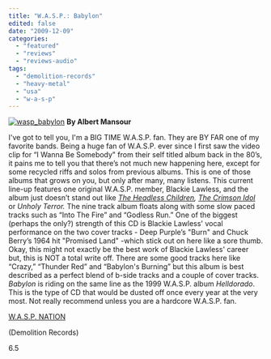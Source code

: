 ```yaml
---
title: "W.A.S.P.: Babylon"
edited: false
date: "2009-12-09"
categories:
  - "featured"
  - "reviews"
  - "reviews-audio"
tags:
  - "demolition-records"
  - "heavy-metal"
  - "usa"
  - "w-a-s-p"
---
```


[![wasp_babylon](http://www.hellbound.ca/wp-content/uploads/2009/12/wasp_babylon-300x300.jpg "wasp_babylon")](http://www.hellbound.ca/wp-content/uploads/2009/12/wasp_babylon.jpg) **By Albert Mansour**

I've got to tell you, I'm a BIG TIME W.A.S.P. fan. They are BY FAR one of my favorite bands. Being a huge fan of W.A.S.P. ever since I first saw the video clip for “I Wanna Be Somebody" from their self titled album back in the 80’s, it pains me to tell you that there’s not much new happening here, except for some recycled riffs and solos from previous albums. This is one of those albums that grows on you, but only after many, many listens. This current line-up features one original W.A.S.P. member, Blackie Lawless, and the album just doesn’t stand out like [_The Headless Children_](http://www.metal-archives.com/release.php?id=3141)_,_ [_The Crimson Idol_](http://www.metal-archives.com/release.php?id=3980) or _Unholy Terror._ The nine track album floats along with some slow paced tracks such as “Into The Fire” and “Godless Run.” One of the biggest (perhaps the only?) strength of this CD is Blackie Lawless' vocal performance on the two cover tracks - Deep Purple’s "Burn" and Chuck Berry’s 1964 hit "Promised Land" -which stick out on here like a sore thumb. Okay, this might not exactly be the best work of Blackie Lawless' career but, this is NOT a total write off. There are some good tracks here like “Crazy,” “Thunder Red” and “Babylon's Burning” but this album is best described as a perfect blend of b-side tracks and a couple of cover tracks. _Babylon_ is riding on the same line as the 1999 W.A.S.P. album _Helldorado_. This is the type of CD that would be dusted off once every year at the very most. Not really recommend unless you are a hardcore W.A.S.P. fan.

[W.A.S.P. NATION](http://www.waspnation.com/)

(Demolition Records)

6.5
